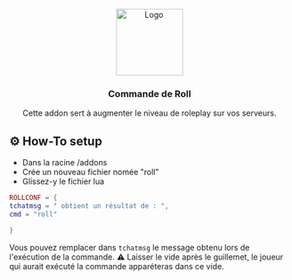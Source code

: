 <br />
<div align="center">
  <a href="https://github.com/nathack-dev/gmod-rp-roll">
    <img src="présentation.png" alt="Logo" width="120" height="120">
  </a>

  <h3 align="center">Commande de Roll</h3>

  <p align="center">
Cette addon sert à augmenter le niveau de roleplay sur vos serveurs.
    
<br/>
</div>

    
## ⚙️ How-To setup 
- Dans la racine /addons
- Crée un nouveau fichier nomée "roll"
- Glissez-y le fichier lua
    
 ```lua
ROLLCONF = { 
tchatmsg = " obtient un résultat de : ",
cmd = "roll"

}
```
Vous pouvez remplacer dans `tchatmsg` le message obtenu lors de l'exécution de la commande.
⚠️ Laisser le vide après le guillemet, le joueur qui aurait exécuté la commande apparéteras dans ce vide.
